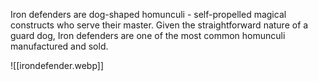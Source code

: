 Iron defenders are dog-shaped homunculi - self-propelled magical constructs who serve their master. Given the straightforward nature of a guard dog, Iron defenders are one of the most common homunculi manufactured and sold.

![[irondefender.webp]]